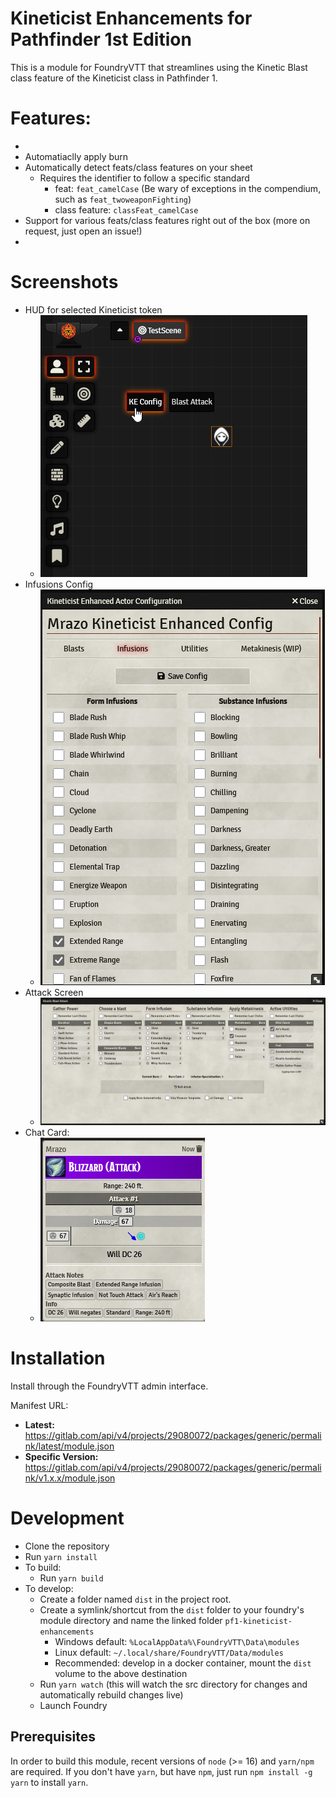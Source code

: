 # Kineticist Enhancements for Pathfinder 1st Edition

This is a module for FoundryVTT that streamlines using the Kinetic Blast class feature of the Kineticist class in Pathfinder 1.

# Features:
-
- Automatiaclly apply burn
- Automatically detect feats/class features on your sheet
  - Requires the identifier to follow a specific standard
    - feat: `feat_camelCase` (Be wary of exceptions in the compendium, such as `feat_twoweaponFighting`)
    - class feature: `classFeat_camelCase`
- Support for various feats/class features right out of the box (more on request, just open an issue!)
-


# Screenshots

- HUD for selected Kineticist token
  - ![HUD Screenshot](docs/screenshots/hud.png?raw=true 'HUD screenshot')
- Infusions Config
  - ![Infusions Config Screenshot](docs/screenshots/infusions.png?raw=true 'HUD screenshot')
- Attack Screen
  - ![Attack Screenshot](docs/screenshots/blastattack.png?raw=true 'Attack screenshot')
- Chat Card:
  - ![Chat Card Screenshot](docs/screenshots/blastcard.png?raw=true 'Chat Card screenshot')

# Installation

Install through the FoundryVTT admin interface.

Manifest URL:
- **Latest:** https://gitlab.com/api/v4/projects/29080072/packages/generic/permalink/latest/module.json
- **Specific Version:** https://gitlab.com/api/v4/projects/29080072/packages/generic/permalink/v1.x.x/module.json

# Development

- Clone the repository
- Run `yarn install`
- To build:
  - Run `yarn build`
- To develop:
  - Create a folder named `dist` in the project root.
  - Create a symlink/shortcut from the `dist` folder to your foundry's module directory and name the linked folder `pf1-kineticist-enhancements`
    - Windows default: `%LocalAppData%\FoundryVTT\Data\modules`
    - Linux default: `~/.local/share/FoundryVTT/Data/modules`
    - Recommended: develop in a docker container, mount the `dist` volume to the above destination
  - Run `yarn watch` (this will watch the src directory for changes and automatically rebuild changes live)
  - Launch Foundry

## Prerequisites

In order to build this module, recent versions of `node` (>= 16) and `yarn/npm` are
required. If you don't have `yarn`, but have `npm`, just run `npm install -g yarn` to install `yarn`.
